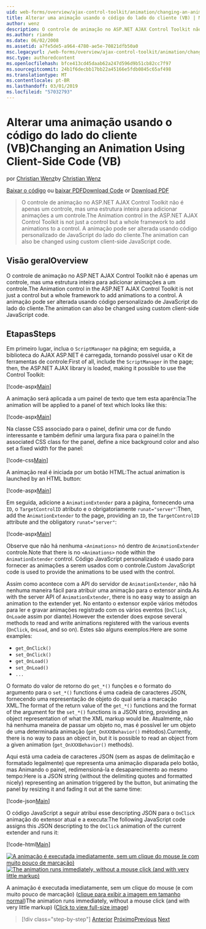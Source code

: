 ```yaml
---
uid: web-forms/overview/ajax-control-toolkit/animation/changing-an-animation-using-client-side-code-vb
title: Alterar uma animação usando o código do lado do cliente (VB) | Microsoft Docs
author: wenz
description: O controle de animação no ASP.NET AJAX Control Toolkit não é apenas um controle, mas uma estrutura inteira para adicionar animações a um controle. A animação também pode...
ms.author: riande
ms.date: 06/02/2008
ms.assetid: a7fe5de5-a964-4780-ae5e-70821dfb50a0
msc.legacyurl: /web-forms/overview/ajax-control-toolkit/animation/changing-an-animation-using-client-side-code-vb
msc.type: authoredcontent
ms.openlocfilehash: bfce413cd45daab62a247d596d9b51cb82cc7f97
ms.sourcegitcommit: 24b1f6decbb17bb22a45166e5fdb0845c65af498
ms.translationtype: MT
ms.contentlocale: pt-BR
ms.lasthandoff: 03/01/2019
ms.locfileid: "57032793"
---
```

<a name="changing-an-animation-using-client-side-code-vb"></a><span data-ttu-id="36a3f-104">Alterar uma animação usando o código do lado do cliente (VB)</span><span class="sxs-lookup"><span data-stu-id="36a3f-104">Changing an Animation Using Client-Side Code (VB)</span></span>
====================
<span data-ttu-id="36a3f-105">por [Christian Wenz](https://github.com/wenz)</span><span class="sxs-lookup"><span data-stu-id="36a3f-105">by [Christian Wenz](https://github.com/wenz)</span></span>

<span data-ttu-id="36a3f-106">[Baixar o código](http://download.microsoft.com/download/f/9/a/f9a26acd-8df4-4484-8a18-199e4598f411/Animation11.vb.zip) ou [baixar PDF](http://download.microsoft.com/download/6/7/1/6718d452-ff89-4d3f-a90e-c74ec2d636a3/animation11VB.pdf)</span><span class="sxs-lookup"><span data-stu-id="36a3f-106">[Download Code](http://download.microsoft.com/download/f/9/a/f9a26acd-8df4-4484-8a18-199e4598f411/Animation11.vb.zip) or [Download PDF](http://download.microsoft.com/download/6/7/1/6718d452-ff89-4d3f-a90e-c74ec2d636a3/animation11VB.pdf)</span></span>

> <span data-ttu-id="36a3f-107">O controle de animação no ASP.NET AJAX Control Toolkit não é apenas um controle, mas uma estrutura inteira para adicionar animações a um controle.</span><span class="sxs-lookup"><span data-stu-id="36a3f-107">The Animation control in the ASP.NET AJAX Control Toolkit is not just a control but a whole framework to add animations to a control.</span></span> <span data-ttu-id="36a3f-108">A animação pode ser alterada usando código personalizado de JavaScript do lado do cliente.</span><span class="sxs-lookup"><span data-stu-id="36a3f-108">The animation can also be changed using custom client-side JavaScript code.</span></span>


## <a name="overview"></a><span data-ttu-id="36a3f-109">Visão geral</span><span class="sxs-lookup"><span data-stu-id="36a3f-109">Overview</span></span>

<span data-ttu-id="36a3f-110">O controle de animação no ASP.NET AJAX Control Toolkit não é apenas um controle, mas uma estrutura inteira para adicionar animações a um controle.</span><span class="sxs-lookup"><span data-stu-id="36a3f-110">The Animation control in the ASP.NET AJAX Control Toolkit is not just a control but a whole framework to add animations to a control.</span></span> <span data-ttu-id="36a3f-111">A animação pode ser alterada usando código personalizado de JavaScript do lado do cliente.</span><span class="sxs-lookup"><span data-stu-id="36a3f-111">The animation can also be changed using custom client-side JavaScript code.</span></span>

## <a name="steps"></a><span data-ttu-id="36a3f-112">Etapas</span><span class="sxs-lookup"><span data-stu-id="36a3f-112">Steps</span></span>

<span data-ttu-id="36a3f-113">Em primeiro lugar, inclua o `ScriptManager` na página; em seguida, a biblioteca do AJAX ASP.NET é carregada, tornando possível usar o Kit de ferramentas de controle:</span><span class="sxs-lookup"><span data-stu-id="36a3f-113">First of all, include the `ScriptManager` in the page; then, the ASP.NET AJAX library is loaded, making it possible to use the Control Toolkit:</span></span>

[!code-aspx[Main](changing-an-animation-using-client-side-code-vb/samples/sample1.aspx)]

<span data-ttu-id="36a3f-114">A animação será aplicada a um painel de texto que tem esta aparência:</span><span class="sxs-lookup"><span data-stu-id="36a3f-114">The animation will be applied to a panel of text which looks like this:</span></span>

[!code-aspx[Main](changing-an-animation-using-client-side-code-vb/samples/sample2.aspx)]

<span data-ttu-id="36a3f-115">Na classe CSS associado para o painel, definir uma cor de fundo interessante e também definir uma largura fixa para o painel:</span><span class="sxs-lookup"><span data-stu-id="36a3f-115">In the associated CSS class for the panel, define a nice background color and also set a fixed width for the panel:</span></span>

[!code-css[Main](changing-an-animation-using-client-side-code-vb/samples/sample3.css)]

<span data-ttu-id="36a3f-116">A animação real é iniciada por um botão HTML:</span><span class="sxs-lookup"><span data-stu-id="36a3f-116">The actual animation is launched by an HTML button:</span></span>

[!code-aspx[Main](changing-an-animation-using-client-side-code-vb/samples/sample4.aspx)]

<span data-ttu-id="36a3f-117">Em seguida, adicione a `AnimationExtender` para a página, fornecendo uma `ID`, o `TargetControlID` atributo e o obrigatoriamente `runat="server"`:</span><span class="sxs-lookup"><span data-stu-id="36a3f-117">Then, add the `AnimationExtender` to the page, providing an `ID`, the `TargetControlID` attribute and the obligatory `runat="server"`:</span></span>

[!code-aspx[Main](changing-an-animation-using-client-side-code-vb/samples/sample5.aspx)]

<span data-ttu-id="36a3f-118">Observe que não há nenhuma `<Animations>` nó dentro de `AnimationExtender` controle.</span><span class="sxs-lookup"><span data-stu-id="36a3f-118">Note that there is no `<Animations>` node within the `AnimationExtender` control.</span></span> <span data-ttu-id="36a3f-119">Código JavaScript personalizado é usado para fornecer as animações a serem usados com o controle.</span><span class="sxs-lookup"><span data-stu-id="36a3f-119">Custom JavaScript code is used to provide the animations to be used with the control.</span></span>

<span data-ttu-id="36a3f-120">Assim como acontece com a API do servidor de `AnimationExtender`, não há nenhuma maneira fácil para atribuir uma animação para o extensor ainda.</span><span class="sxs-lookup"><span data-stu-id="36a3f-120">As with the server API of `AnimationExtender`, there is no easy way to assign an animation to the extender yet.</span></span> <span data-ttu-id="36a3f-121">No entanto o extensor expõe vários métodos para ler e gravar animações registrado com os vários eventos (`OnClick`, `OnLoad`e assim por diante).</span><span class="sxs-lookup"><span data-stu-id="36a3f-121">However the extender does expose several methods to read and write animations registered with the various events (`OnClick`, `OnLoad`, and so on).</span></span> <span data-ttu-id="36a3f-122">Estes são alguns exemplos:</span><span class="sxs-lookup"><span data-stu-id="36a3f-122">Here are some examples:</span></span>

- `get_OnClick()`
- `set_OnClick()`
- `get_OnLoad()`
- `set_OnLoad()`
- `...`

<span data-ttu-id="36a3f-123">O formato do valor de retorno do `get_*()` funções e o formato do argumento para o `set_*()` functions é uma cadeia de caracteres JSON, fornecendo uma representação de objeto do qual seria a marcação XML.</span><span class="sxs-lookup"><span data-stu-id="36a3f-123">The format of the return value of the `get_*()` functions and the format of the argument for the `set_*()` functions is a JSON string, providing an object representation of what the XML markup would be.</span></span> <span data-ttu-id="36a3f-124">Atualmente, não há nenhuma maneira de passar um objeto no, mas é possível ler um objeto de uma determinada animação (`get_OnXXXBehavior()` métodos).</span><span class="sxs-lookup"><span data-stu-id="36a3f-124">Currently, there is no way to pass an object in, but it is possible to read an object from a given animation (`get_OnXXXBehavior()` methods).</span></span>

<span data-ttu-id="36a3f-125">Aqui está uma cadeia de caracteres JSON (sem as aspas de delimitação e formatado legalmente) que representa uma animação disparada pelo botão, mas Animando o painel, redimensioná-la e desaparecimento ao mesmo tempo:</span><span class="sxs-lookup"><span data-stu-id="36a3f-125">Here is a JSON string (without the delimiting quotes and formatted nicely) representing an animation triggered by the button, but animating the panel by resizing it and fading it out at the same time:</span></span>

[!code-json[Main](changing-an-animation-using-client-side-code-vb/samples/sample6.json)]

<span data-ttu-id="36a3f-126">O código JavaScript a seguir atribui esse descripting JSON para o `OnClick` animação do extensor atual e a executa:</span><span class="sxs-lookup"><span data-stu-id="36a3f-126">The following JavaScript code assigns this JSON descripting to the `OnClick` animation of the current extender and runs it:</span></span>

[!code-html[Main](changing-an-animation-using-client-side-code-vb/samples/sample7.html)]


<span data-ttu-id="36a3f-127">[![A animação é executada imediatamente, sem um clique do mouse (e com muito pouco de marcação)](changing-an-animation-using-client-side-code-vb/_static/image2.png)](changing-an-animation-using-client-side-code-vb/_static/image1.png)</span><span class="sxs-lookup"><span data-stu-id="36a3f-127">[![The animation runs immediately, without a mouse click (and with very little markup)](changing-an-animation-using-client-side-code-vb/_static/image2.png)](changing-an-animation-using-client-side-code-vb/_static/image1.png)</span></span>

<span data-ttu-id="36a3f-128">A animação é executada imediatamente, sem um clique do mouse (e com muito pouco de marcação) ([clique para exibir a imagem em tamanho normal](changing-an-animation-using-client-side-code-vb/_static/image3.png))</span><span class="sxs-lookup"><span data-stu-id="36a3f-128">The animation runs immediately, without a mouse click (and with very little markup) ([Click to view full-size image](changing-an-animation-using-client-side-code-vb/_static/image3.png))</span></span>

> [!div class="step-by-step"]
> <span data-ttu-id="36a3f-129">[Anterior](executing-animations-using-client-side-code-vb.md)
> [Próximo](animating-an-updatepanel-control-vb.md)</span><span class="sxs-lookup"><span data-stu-id="36a3f-129">[Previous](executing-animations-using-client-side-code-vb.md)
[Next](animating-an-updatepanel-control-vb.md)</span></span>

